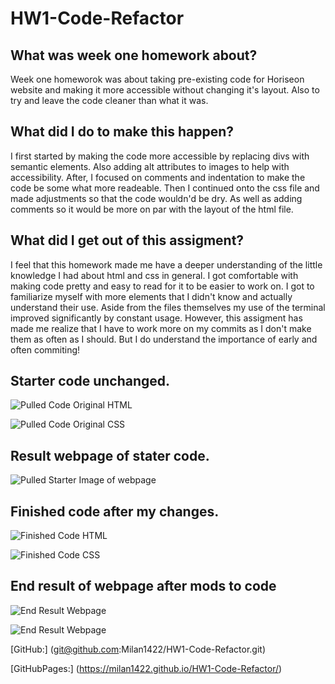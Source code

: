 # HW1-Code-Refactor

## What was week one homework about?
Week one homeworok was about taking pre-existing code for Horiseon website and making it more accessible without changing it's layout. Also to try and leave the code cleaner than what it was.

## What did I do to make this happen?
I first started by making the code more accessible by replacing divs with semantic elements. Also adding alt attributes to images to help with accessibility. After, I focused on comments and indentation to make the code be some what more readeable. Then I continued onto the css file and made adjustments so that the code wouldn'd be dry. As well as adding comments so it would be more on par with the layout of the html file.

## What did I get out of this assigment?
I feel that this homework made me have a deeper understanding of the little knowledge I had about html and css in general. I got comfortable with making code pretty and easy to read for it to be easier to work on. I got to familiarize myself with more elements that I didn't know and actually understand their use. Aside from the files themselves my use of the terminal improved significantly by constant usage. However, this assigment has made me realize that I have to work more on my commits as I don't make them as often as I should. But I do understand the importance of early and often commiting!

## Starter code unchanged.

![Pulled Code Original HTML](/assets/images/Originalcodehtml.png)

![Pulled Code Original CSS](/assets/images/originalcodecss.png)

## Result webpage of stater code.

![Pulled Starter Image of webpage](/assets/images/starterimg.png)

## Finished code after my changes.

![Finished Code HTML](/assets/images/editedcodehtmlhw1.png)

![Finished Code CSS](/assets/images/editedcodecsshw1.png)

## End result of webpage after mods to code

![End Result Webpage](/assets/images/endresult1.png)

![End Result Webpage](/assets/images/endresult2.png)

[GitHub:] (git@github.com:Milan1422/HW1-Code-Refactor.git)

[GitHubPages:] (https://milan1422.github.io/HW1-Code-Refactor/)